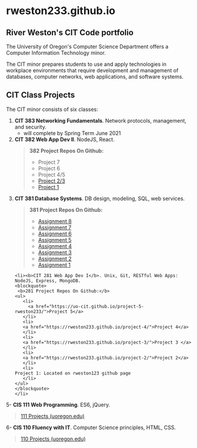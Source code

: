  <h1>rweston233.github.io</h1>
  <h2>River Weston's CIT Code portfolio </h2>

The University of Oregon's Computer Science Department offers a Computer Information Technology minor.

The CIT minor prepares students to use and apply technologies in workplace environments that require development and management of databases, computer networks, web applications, and software systems.

  <h2>CIT Class Projects</h2>
  The CIT minor consists of six classes:

<ol>
    <li><b>CIT 383 Networking Fundamentals</b>. Network protocols, management, and security.
    <ul>
    <li>
    will complete by Spring Term June 2021 
    </li>
    </ul>
      </li>
    <li><b>CIT 382 Web App Dev II</b>. NodeJS, React.</li>
      <blockquote>
       <b>382 Project Repos On Github:</b>
       <ul>
        <li>
          Project 7
        </li>
        <li>
          Project 6
        </li>
       <li>
          Project 4/5
        </li>
       <li>
          <a href="https://rweston233.github.io/382Assign02-3/">Project 2/3</a>
        </li>
       <li>
          <a href="https://rweston233.github.io/382Assign01/">Project 1</a>
        </li>
       </ul>
      </blockquote>
    <li><b>CIT 381 Database Systems</b>. DB design, modeling, SQL, web services.    
    <blockquote>
         <b>381 Project Repos On Github:</b>
        <ul>
        <li>
          <a href="https://rweston233.github.io/Assignment-8/">Assignment 8</a>
        </li>
        <li>
          <a href="https://rweston233.github.io/Assignment-7/">Assignment 7</a>
        </li>
        <li>
          <a href="https://rweston233.github.io/Assignment-6/">Assignment 6</a>
        </li>
        <li>
          <a href="https://rweston233.github.io/Assignment-5/">Assignment 5</a>
        </li>
        <li>
          <a href="https://rweston233.github.io/Assignment-4/">Assignment 4</a>
        </li>
        <li>
          <a href="https://rweston233.github.io/Assingment-3/">Assignment 3</a>
        </li>
        <li>
          <a href="https://rweston233.github.io/Assignment-2/">Assignment 2</a>
        </li>
        <li>
          <a href="https://rweston233.github.io/Assignment-1/">Assignment 1</a>
        </li>
        </ul>
        </blockquote>
        </li>

    <li><b>CIT 281 Web App Dev I</b>. Unix, Git, RESTful Web Apps: NodeJS, Express, MongoDB.
    <blockquote>
     <b>281 Project Repos On Github:</b>
    <ul>
       <li>
         <a href="https://uo-cit.github.io/project-5-rweston233/">Project 5</a>
       </li>
       <li>
       <a href="https://rweston233.github.io/project-4/">Project 4</a>
       </li>
       <li>
       <a href="https://rweston233.github.io/project-3/">Project 3 </a>
       </li>
       <li>
       <a href="https://rweston233.github.io/project-2/">Project 2</a>
       </li>
       <li>
    Project 1: Located on rweston123 github page
       </li>
    </ul>
    </blockquote>
    </li>
</ol>

5- <b>CIS 111 Web Programming</b>. ES6, jQuery.

   <blockquote>
     <a href="https://pages.uoregon.edu/rweston/111/"> 111 Projects (uoregon.edu)</a>
   </blockquote>

6- <b>CIS 110 Fluency with IT</b>. Computer Science principles, HTML, CSS.
   <blockquote>
     <a href="https://pages.uoregon.edu/rweston/110/"> 110 Projects (uoregon.edu)</a>
   </blockquote>

